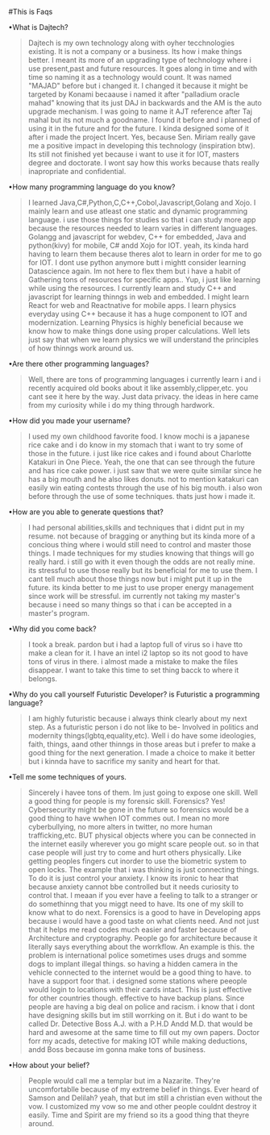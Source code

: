 #This is Faqs

•What is Dajtech?

>Dajtech is my own technology along with oyher tecchnologies existing.
It is not a company or a business. Its how i make things better. 
I meant its more of an upgrading type of technology where i use present,past and future resources.
It goes along in time and with time so naming it as a technology would count.
It was named "MAJAD" before but i changed it.
I changed it because it might be targeted by Konami becaause i named it after "palladium oracle mahad"
knowing that its just DAJ in backwards and the AM is the auto upgrade mechanism.
I was going to name it AJT reference after Taj mahal but its not much a goodname.
I found it before and i planned of using it in the future and for the future.
I kinda designed some of it after i made the project Incert.
Yes, because Sen. Miriam really gave me a positive impact in developing this technology (inspiration btw).
Its still not finished yet because i want to use it for IOT, masters degree and doctorate.
I wont say how this works because thats really inapropriate and confidential.

•How many programming language do you know?

>I learned Java,C#,Python,C,C++,Cobol,Javascript,Golang and Xojo.
I mainly learn and use atleast one static and dynamic programming language.
i use those things for studies so that i can study more app because the resources needed to learn varies in different languages.
Golangg and javascript for webdev,  C++ for embedded, Java and python(kivy) for mobile, C# andd Xojo for IOT.
yeah, its kinda hard having to learn them because theres alot to learn in order for me to go for IOT.
I dont use python anymore butt i mightt consider learning Datascience again.
Im not here to flex them but i have a habit of Gathering tons of resources for specific apps.. 
Yup, i just like learning while using the resources.
I currently learn and study C++ and javascript for learning thinngs in web  and embedded.
I might learn React for web and Reactnative for mobile apps.
I learn physics everyday using C++ because it has a huge component to IOT and modernization.
Learning Physics is highly beneficial because we know how to make things done using proper calculations.
Well lets just say that when we learn physics we will understand the principles of how thinngs work around us.

•Are there other programming languages?

>Well, there are tons of programming languages i currently learn i and i recently acquired old books about it like assembly,clipper,etc.
you cant see it here by the way.
Just data privacy. 
the ideas in here came from my curiosity while i do my thing through hardwork. 

•How did you made your username?

>I used my own childhood favorite food. 
I know mochi is a japanese rice cake and i do know in my stomach that i want to try some of those in the future.
i just like rice cakes and i found about Charlotte Katakuri in One Piece.
Yeah, the one that can see through the future and has rice cake power.
i just saw that we were quite similar since he has a big mouth and he also likes donuts.
not to mention katakuri can easily win eating contests through the use of his big mouth.
i also won before through the use of some techniques.
thats just how i made it.

•How are you able to generate questions that?

>I had personal abilities,skills and techniques that i didnt put in my resume.
not because of bragging or anything but its kinda more of a concious thing where i would still need to control and master those things.
I made techniques for my studies knowing that things will go really hard.
i still go with it even though the odds are not really mine.
its stressful to use those really but its beneficial for me to use them.
I cant tell much about those things now but i might put it up in the future.
its kinda better to me just to use proper energy management since work will be stressful.
im currently not taking my master's because i need so many things so that i can be accepted in a master's program.

•Why did you come back?
>I took a break. pardon but i had a laptop full of virus so i have tto make a clean for it.
I have an intel i2 laptop so its not good to have tons of virus in there. 
i almost made a mistake to make the files disappear.
I want to take this time to set thing bacck to where it belongs.

•Why do you call yourself Futuristic Developer? is Futuristic a programming language?
>I am highly futuristic because i always think clearly about my next step. As a futuristic person i do not like to be-
Involved in politics and modernity things(lgbtq,equality,etc).
Well i do have some ideologies, faith, things, aand other thinngs in those areas but i prefer to make a good thing for the next generation.
I made a choice to make it better but i kinnda have to sacrifice my sanity and heart for that.

•Tell me some techniques of yours.
>Sincerely i havee tons of them.
Im just going to expose one skill.
Well a good thing for people is my forensic skill.
Forensics? 
Yes! Cybersecurity might be gone in the future so forensics would be a good thing to have wwhen IOT commes out.
I mean no more cyberbullying, no more alters in twitter, no more human trafficking,etc.
BUT physical objects where you can be connected in the internet easily wherever you go might scare people out.
so in that case people will just try to come and hurt others physically.
Like getting peoples fingers cut inorder to use the biometric system to open locks.
The example that i was thinking is just connecting things.
To do it is just control your anxiety.
I know its ironic to hear that because anxiety cannot bbe controlled but it needs curiosity to control that.
I meaan if you ever have a feeling to talk to a stranger or do somethinng that you miggt need to have.
Its one of my skill to know what to do next.
Forensics is a good to have in Developing apps because i would have a good taste on what clients need.
And not just that it helps me read codes much easier and faster because of Architecture and cryptography.
People go for architecture because it literally says everything about the worrkflow.
An example is this.
the problem is international police sometimes uses drugs and somme dogs to implant illegal things.
so having a hidden camera in the vehicle connected to the internet  would be a good thing to have.
to have a support foor that. i designed some stations where peeople would login to locations with their cards intact.
This is just effective for other countries though.
effective to have backup plans.
Since people are having a big deal on police and racism.
i know that i dont have designing skills but im still worrking on it.
But i do want to be called Dr. Detective Boss A.J. with a P.H.D Andd M.D.
that would be hard and awesome at the same time to fill out my own papers.
Doctor forr my acads, detective for making IOT while making deductions, andd Boss because im gonna make tons of business.

•How about your belief?
>People would call me a templar but im a Nazarite. 
They're uncomfortablle because of my extreme belief in things.
Ever heard of Samson and Delilah? yeah, that but im still a christian even without the vow.
I customized my vow so me and other people couldnt destroy it easily.
Time and Spirit are my friend so its a good thing that theyre around.
